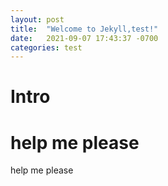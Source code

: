 ```yaml
---
layout: post
title:  "Welcome to Jekyll,test!"
date:   2021-09-07 17:43:37 -0700
categories: test
---
```

# Intro

<h1> help me please</h1>

help me please

